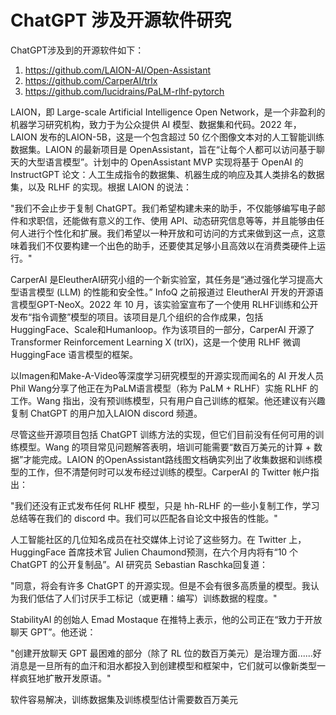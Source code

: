 # ChatGPT 涉及开源软件研究
ChatGPT涉及到的开源软件如下：
1. https://github.com/LAION-AI/Open-Assistant
1. https://github.com/CarperAI/trlx
1. https://github.com/lucidrains/PaLM-rlhf-pytorch

LAION，即 Large-scale Artificial Intelligence Open Network，是一个非盈利的机器学习研究机构，致力于为公众提供 AI 模型、数据集和代码。2022 年， LAION 发布的LAION-5B，这是一个包含超过 50 亿个图像文本对的人工智能训练数据集。LAION 的最新项目是 OpenAssistant，旨在“让每个人都可以访问基于聊天的大型语言模型”。计划中的 OpenAssistant MVP 实现将基于 OpenAI 的 InstructGPT 论文：人工生成指令的数据集、机器生成的响应及其人类排名的数据集，以及 RLHF 的实现。根据 LAION 的说法：

"我们不会止步于复制 ChatGPT。我们希望构建未来的助手，不仅能够编写电子邮件和求职信，还能做有意义的工作、使用 API、动态研究信息等等，并且能够由任何人进行个性化和扩展。我们希望以一种开放和可访问的方式来做到这一点，这意味着我们不仅要构建一个出色的助手，还要使其足够小且高效以在消费类硬件上运行。"

CarperAI 是EleutherAI研究小组的一个新实验室，其任务是“通过强化学习提高大型语言模型 (LLM) 的性能和安全性。” InfoQ 之前报道过 EleutherAI 开发的开源语言模型GPT-NeoX。2022 年 10 月，该实验室宣布了一个使用 RLHF训练和公开发布“指令调整”模型的项目。该项目是几个组织的合作成果，包括HuggingFace、Scale和Humanloop。作为该项目的一部分，CarperAI 开源了 Transformer Reinforcement Learning X (trlX)，这是一个使用 RLHF 微调 HuggingFace 语言模型的框架。

以Imagen和Make-A-Video等深度学习研究模型的开源实现而闻名的 AI 开发人员 Phil Wang分享了他正在为PaLM语言模型（称为 PaLM + RLHF）实施 RLHF 的工作。Wang 指出，没有预训练模型，只有用户自己训练的框架。他还建议有兴趣复制 ChatGPT 的用户加入LAION discord 频道。

尽管这些开源项目包括 ChatGPT 训练方法的实现，但它们目前没有任何可用的训练模型。Wang 的项目常见问题解答表明，培训可能需要“数百万美元的计算 + 数据”才能完成。LAION 的OpenAssistant路线图文档确实列出了收集数据和训练模型的工作，但不清楚何时可以发布经过训练的模型。CarperAI 的 Twitter 帐户指出：

"我们还没有正式发布任何 RLHF 模型，只是 hh-RLHF 的一些小复制工作，学习总结等在我们的 discord 中。我们可以匹配各自论文中报告的性能。"

人工智能社区的几位知名成员在社交媒体上讨论了这些努力。在 Twitter 上，HuggingFace 首席技术官 Julien Chaumond预测，在六个月内将有“10 个 ChatGPT 的公开复制品”。AI 研究员 Sebastian Raschka回复道：

"同意，将会有许多 ChatGPT 的开源实现。但是不会有很多高质量的模型。我认为我们低估了人们讨厌手工标记（或更糟：编写）训练数据的程度。"

StabilityAI 的创始人 Emad Mostaque 在推特上表示，他的公司正在“致力于开放聊天 GPT”。他还说：

"创建开放聊天 GPT 最困难的部分（除了 RL 位的数百万美元）是治理方面......好消息是一旦所有的血汗和泪水都投入到创建模型和框架中，它们就可以像新类型一样疯狂地扩散开发原语。"

软件容易解决，训练数据集及训练模型估计需要数百万美元
